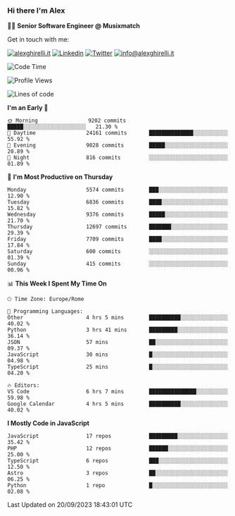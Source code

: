 ### Hi there I'm Alex

👨‍💻 __Senior Software Engineer @ Musixmatch__

Get in touch with me:

[![alexghirelli.it](https://img.shields.io/static/v1?label=1gh.dev&message=%20&color=red&logo=&style=flat-square&logoColor=white)](https://1gh.dev/)
[![Linkedin](https://img.shields.io/static/v1?label=Linkedin&message=%20&color=blue&logo=Linkedin&style=flat-square&logoColor=white)](https://linkedin.com/in/alexghirelli)
[![Twitter](https://img.shields.io/static/v1?label=Twitter&message=%20&color=blue&logo=Twitter&style=flat-square&logoColor=white)](https://twitter.com/alexGhirelli)
[![info@alexghirelli.it](https://img.shields.io/static/v1?label=info@alexghirelli.it&message=%20&color=red&logo=gmail&style=flat-square&logoColor=white)](mailto:info@alexghirelli.it)

<!--START_SECTION:waka-->
![Code Time](http://img.shields.io/badge/Code%20Time-7%2C569%20hrs%2015%20mins-blue)

![Profile Views](http://img.shields.io/badge/Profile%20Views-0-blue)

![Lines of code](https://img.shields.io/badge/From%20Hello%20World%20I%27ve%20Written-117.3%20million%20lines%20of%20code-blue)

**I'm an Early 🐤** 

```text
🌞 Morning                9202 commits        █████░░░░░░░░░░░░░░░░░░░░   21.30 % 
🌆 Daytime                24161 commits       ██████████████░░░░░░░░░░░   55.92 % 
🌃 Evening                9028 commits        █████░░░░░░░░░░░░░░░░░░░░   20.89 % 
🌙 Night                  816 commits         ░░░░░░░░░░░░░░░░░░░░░░░░░   01.89 % 
```
📅 **I'm Most Productive on Thursday** 

```text
Monday                   5574 commits        ███░░░░░░░░░░░░░░░░░░░░░░   12.90 % 
Tuesday                  6836 commits        ████░░░░░░░░░░░░░░░░░░░░░   15.82 % 
Wednesday                9376 commits        █████░░░░░░░░░░░░░░░░░░░░   21.70 % 
Thursday                 12697 commits       ███████░░░░░░░░░░░░░░░░░░   29.39 % 
Friday                   7709 commits        ████░░░░░░░░░░░░░░░░░░░░░   17.84 % 
Saturday                 600 commits         ░░░░░░░░░░░░░░░░░░░░░░░░░   01.39 % 
Sunday                   415 commits         ░░░░░░░░░░░░░░░░░░░░░░░░░   00.96 % 
```


📊 **This Week I Spent My Time On** 

```text
🕑︎ Time Zone: Europe/Rome

💬 Programming Languages: 
Other                    4 hrs 5 mins        ██████████░░░░░░░░░░░░░░░   40.02 % 
Python                   3 hrs 41 mins       █████████░░░░░░░░░░░░░░░░   36.14 % 
JSON                     57 mins             ██░░░░░░░░░░░░░░░░░░░░░░░   09.37 % 
JavaScript               30 mins             █░░░░░░░░░░░░░░░░░░░░░░░░   04.98 % 
TypeScript               25 mins             █░░░░░░░░░░░░░░░░░░░░░░░░   04.20 % 

🔥 Editors: 
VS Code                  6 hrs 7 mins        ███████████████░░░░░░░░░░   59.98 % 
Google Calendar          4 hrs 5 mins        ██████████░░░░░░░░░░░░░░░   40.02 % 
```

**I Mostly Code in JavaScript** 

```text
JavaScript               17 repos            █████████░░░░░░░░░░░░░░░░   35.42 % 
PHP                      12 repos            ██████░░░░░░░░░░░░░░░░░░░   25.00 % 
TypeScript               6 repos             ███░░░░░░░░░░░░░░░░░░░░░░   12.50 % 
Astro                    3 repos             ██░░░░░░░░░░░░░░░░░░░░░░░   06.25 % 
Python                   1 repo              █░░░░░░░░░░░░░░░░░░░░░░░░   02.08 % 
```




 Last Updated on 20/09/2023 18:43:01 UTC
<!--END_SECTION:waka-->
